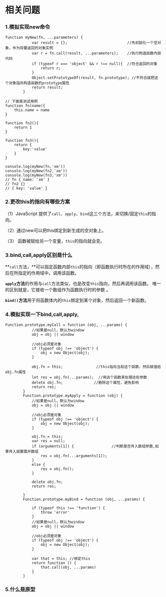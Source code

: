 # 相关问题

### 1.模拟实现new命令

```
function myNew(fn, ...parameters) {
            var result = {};                           //先初始化一个空对象，作为将要返回的对象实例
            var r = fn.call(result, ...parameters);    //执行构造函数内部代码
            if (typeof r === 'object' && r !== null){  //符合返回的对象
                return r;
            }
            Object.setPrototypeOf(result, fn.prototype); //不符合就把这个对象指向构造函数的prototype属性
            return result;
        }

// 下面是测试用例
function fn(name){
    this.name = name
}

function fn2(){
    return 1
}

function fn3(){
    return {
        key:'value'
    }
}

console.log(myNew(fn,'xm'))
console.log(myNew(fn2,'xm'))
console.log(myNew(fn3,'xm'))
// fn { name: 'xm' }
// fn2 {}
// { key: 'value' }
```

### 2.更改this的指向有哪些方案

 （1）JavaScript 提供了`call`、`apply`、`bind`这三个方法，来切换/固定`this`的指向。 

（2）通过new可以把this绑定到新生成的空对象上。

（3） 函数被赋给另一个变量，`this`的指向就会变。 



### 3.bind,call,apply区别是什么

 **`call`方法，**可以指定函数内部`this`的指向（即函数执行时所在的作用域），然后在所指定的作用域中，调用该函数。 

 **`apply`方法**的作用与`call`方法类似，也是改变`this`指向，然后再调用该函数。  唯一的区别就是，它接收一个数组作为函数执行时的参数 。

 **`bind()`方法**用于将函数体内的`this`绑定到某个对象，然后返回一个新函数。 



### 4.模拟实现一下bind,call,apply,

```
Function.prototype.myCall = function (obj, ...params) {
            //如果是null，默认为window
            obj = obj || window

            //obj必须是对象
            if (typeof obj !== 'object') {
                obj = new Object(obj);
            }

            obj.fn = this;               //this指向当前这个函数，然后赋值给obj.fn属性
            let res = obj.fn(...params);  //用这个函数来处理这些参数
            delete obj.fn;              //删除这个属性，避免影响
            return res;
        }
        Function.prototype.myApply = function (obj) {
            //如果是null，默认为window
            obj = obj || window

            //obj必须是对象
            if (typeof obj !== 'object') {
                obj = new Object(obj);
            }

            obj.fn = this;
            var res = null;
            if (arguments[1]) {                 //判断是否传入数组参数,如果传入就要展开数组
                res = obj.fn(...arguments[1]);
            }
            else {
                res = obj.fn();
            }

            delete obj.fn;
            return res;

        }
        Function.prototype.myBind = function (obj, ...params) {

            if (typeof this !== 'function') {
                throw 'error'
            }
            //如果是null，默认为window
            obj = obj || window

            //obj必须是对象
            if (typeof obj !== 'object') {
                obj = new Object(obj);
            }

            var that = this; //绑定this
            return function () {
                that.call(obj, ...params)
            }
        }
```

### 5.什么是原型

